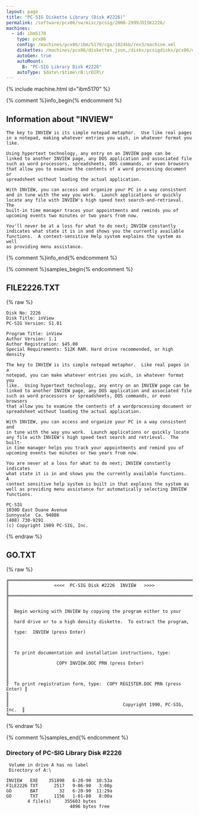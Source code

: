 ```yaml
---
layout: page
title: "PC-SIG Diskette Library (Disk #2226)"
permalink: /software/pcx86/sw/misc/pcsig/2000-2999/DISK2226/
machines:
  - id: ibm5170
    type: pcx86
    config: /machines/pcx86/ibm/5170/cga/1024kb/rev3/machine.xml
    diskettes: /machines/pcx86/diskettes.json,/disks/pcsigdisks/pcx86/diskettes.json
    autoGen: true
    autoMount:
      B: "PC-SIG Library Disk #2226"
    autoType: $date\r$time\rB:\rDIR\r
---
```


{% include machine.html id="ibm5170" %}

{% comment %}info_begin{% endcomment %}

## Information about "INVIEW"

    The key to INVIEW is its simple notepad metaphor.  Use like real pages
    in a notepad, making whatever entries you wish, in whatever format you
    like.
    
    Using hypertext technology, any entry on an INVIEW page can be
    linked to another INVIEW page, any DOS application and associated file
    such as word processors, spreadsheets, DOS commands, or even browsers
    that allow you to examine the contents of a word processing document or
    spreadsheet without loading the actual application.
    
    With INVIEW, you can access and organize your PC in a way consistent
    and in tune with the way you work.  Launch applications or quickly
    locate any file with INVIEW's high speed text search-and-retrieval. The
    built-in time manager traces your appointments and reminds you of
    upcoming events two minutes or two years from now.
    
    You'll never be at a loss for what to do next; INVIEW constantly
    indicates what state it is in and shows you the currently available
    functions.  A context-sensitive Help system explains the system as well
    as providing menu assistance.
{% comment %}info_end{% endcomment %}

{% comment %}samples_begin{% endcomment %}

## FILE2226.TXT

{% raw %}
```
Disk No: 2226                                                           
Disk Title: inView                                                      
PC-SIG Version: S1.01                                                   
                                                                        
Program Title: inView                                                   
Author Version: 1.1                                                     
Author Registration: $45.00                                             
Special Requirements: 512K RAM. Hard drive recommended, or high density 
                                                                        
The key to INVIEW is its simple notepad metaphor.  Like real pages in a 
notepad, you can make whatever entries you wish, in whatever format you 
like.  Using hypertext technology, any entry on an INVIEW page can be   
linked to another INVIEW page, any DOS application and associated file  
such as word processors or spreadsheets, DOS commands, or even browsers 
that allow you to examine the contents of a wordprocessing document or  
spreadsheet without loading the actual application.                     
                                                                        
With INVIEW, you can access and organize your PC in a way consistent and
in tune with the way you work.  Launch applications or quickly locate   
any file with INVIEW's high speed text search and retrieval.  The built-
in time manager helps you track your appointments and remind you of     
upcoming events two minutes or two years from now.                      
                                                                        
You are never at a loss for what to do next; INVIEW constantly indicates
what state it is in and shows you the currently available functions.  A 
context sensitive help system is built in that explains the system as   
well as providing menu assistance for automatically selecting INVIEW    
functions.                                                              
                                                                        
PC-SIG                                                                  
1030D East Duane Avenue                                                 
Sunnyvale  Ca. 94086                                                    
(408) 730-9291                                                          
(c) Copyright 1989 PC-SIG, Inc.                                         
```
{% endraw %}

## GO.TXT

{% raw %}
```
╔═════════════════════════════════════════════════════════════════════════╗
║                 <<<<  PC-SIG Disk #2226  INVIEW   >>>>                  ║
╠═════════════════════════════════════════════════════════════════════════╣
║                                                                         ║
║  Begin working with INVIEW by copying the program either to your        ║
║  hard drive or to a high density diskette.  To extract the program,     ║
║  type:  INVIEW (press Enter)                                            ║
║                                                                         ║
║  To print documentation and installation instructions, type:            ║
║                  COPY INVIEW.DOC PRN (press Enter)                      ║
║                                                                         ║
║  To print registration form, type:  COPY REGISTER.DOC PRN (press Enter) ║
║                                                                         ║
║                                           Copyright 1990, PC-SIG, Inc.  ║
╚═════════════════════════════════════════════════════════════════════════╝
```
{% endraw %}

{% comment %}samples_end{% endcomment %}

### Directory of PC-SIG Library Disk #2226

     Volume in drive A has no label
     Directory of A:\

    INVIEW   EXE    351898   6-20-90  10:53a
    FILE2226 TXT      2517   9-06-90   3:00p
    GO       BAT        32   6-20-90  11:29a
    GO       TXT      1156   1-01-80   8:00a
            4 file(s)     355603 bytes
                            4096 bytes free
